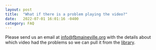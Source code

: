 ```yaml
---
layout: post
title:  "What if there is a problem playing the video?"
date:   2022-07-01 16:01:16 -0400
category: FAQ
---
```

Please send us an email at [info@fbmaineville.org][fbm_email] with the details about which video had the problems so we can pull it from the [library][library].

[fbm_email]: info@fbmaineville.org
[library]: need-link